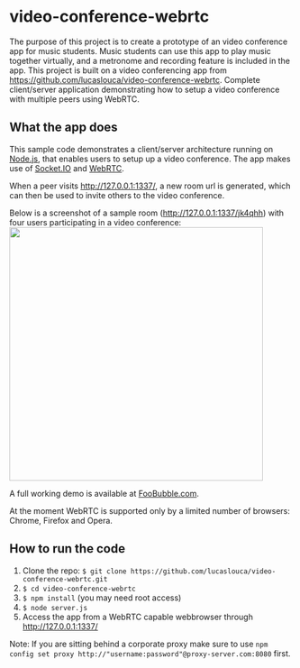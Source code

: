 # video-conference-webrtc
The purpose of this project is to create a prototype of an video conference app for music students. Music students can use this app to play music together virtually, and a metronome and recording feature is included in the app. This project is built on a video conferencing app from https://github.com/lucaslouca/video-conference-webrtc.
Complete client/server application demonstrating how to setup a video conference with multiple peers using WebRTC.

## What the app does
This sample code demonstrates a client/server architecture running on <a href="https://nodejs.org" target="_blank">Node.js</a>, that enables users to setup up a video conference. The app makes use of <a href="http://socket.io" target="_blank">Socket.IO</a> and <a href="http://www.webrtc.org" target="_blank">WebRTC</a>.

When a peer visits <a href="http://127.0.0.1:1337/" target="_blank">http://127.0.0.1:1337/</a>, a new room url is generated, which can then be used to invite others to the video conference.

Below is a screenshot of a sample room (<a href="http://127.0.0.1:1337/jk4qhh" target="_blank">http://127.0.0.1:1337/jk4qhh</a>) with four users participating in a video conference:<br>
<img src="https://cloud.githubusercontent.com/assets/10542894/7550897/538ec66a-f674-11e4-9f52-b0f5a5b9911d.png" width="450"/>

A full working demo is available at <a href="http://www.foobubble.com" target="_blank">FooBubble.com</a>.

At the moment WebRTC is supported only by a limited number of browsers: Chrome, Firefox and Opera.

## How to run the code
1. Clone the repo: `$ git clone https://github.com/lucaslouca/video-conference-webrtc.git` 
2. `$ cd video-conference-webrtc `
3. `$ npm install` (you may need root access)
4. `$ node server.js`
5. Access the app from a WebRTC capable webbrowser through <a href="http://127.0.0.1:1337/" target="_blank">http://127.0.0.1:1337/</a>

Note: If you are sitting behind a corporate proxy make sure to use `npm config set proxy http://"username:password"@proxy-server.com:8080` first.
